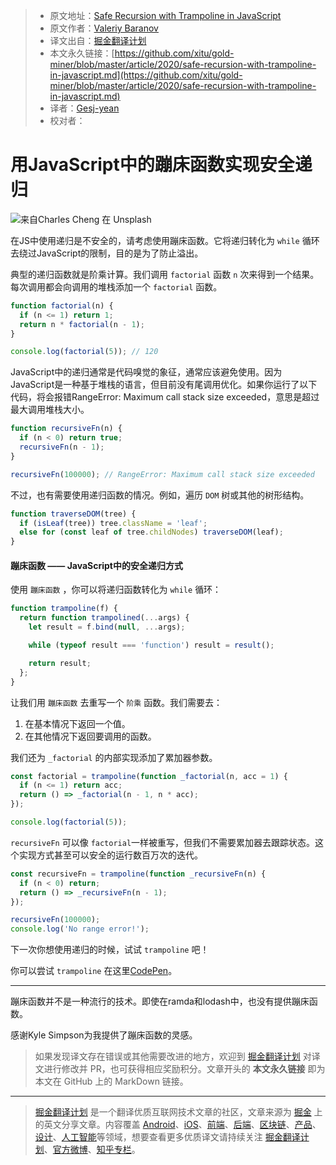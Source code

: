> * 原文地址：[Safe Recursion with Trampoline in JavaScript](https://levelup.gitconnected.com/safe-recursion-with-trampoline-in-javascript-dbec2b903022)
> * 原文作者：[Valeriy Baranov](https://medium.com/@baranovxyz)
> * 译文出自：[掘金翻译计划](https://github.com/xitu/gold-miner)
> * 本文永久链接：[https://github.com/xitu/gold-miner/blob/master/article/2020/safe-recursion-with-trampoline-in-javascript.md](https://github.com/xitu/gold-miner/blob/master/article/2020/safe-recursion-with-trampoline-in-javascript.md)
> * 译者：[Gesj-yean](https://github.com/Gesj-yean)
> * 校对者：

# 用JavaScript中的蹦床函数实现安全递归

![来自[Charles Cheng](https://unsplash.com/@charlesc7?utm_source=medium&utm_medium=referral) 在 [Unsplash](https://unsplash.com?utm_source=medium&utm_medium=referral)](https://cdn-images-1.medium.com/max/7274/0*9Sxt2ppwVpNELxC0)

在JS中使用递归是不安全的，请考虑使用蹦床函数。它将递归转化为 `while` 循环去绕过JavaScript的限制，目的是为了防止溢出。

典型的递归函数就是阶乘计算。我们调用 `factorial` 函数 `n` 次来得到一个结果。每次调用都会向调用的堆栈添加一个 `factorial` 函数。

```JavaScript
function factorial(n) {
  if (n <= 1) return 1;
  return n * factorial(n - 1);
}

console.log(factorial(5)); // 120
```

JavaScript中的递归通常是代码嗅觉的象征，通常应该避免使用。因为JavaScript是一种基于堆栈的语言，但目前没有尾调用优化。如果你运行了以下代码，将会报错RangeError: Maximum call stack size exceeded，意思是超过最大调用堆栈大小。

```JavaScript
function recursiveFn(n) {
  if (n < 0) return true;
  recursiveFn(n - 1);
}

recursiveFn(100000); // RangeError: Maximum call stack size exceeded
```

不过，也有需要使用递归函数的情况。例如，遍历 `DOM` 树或其他的树形结构。

```JavaScript
function traverseDOM(tree) {
  if (isLeaf(tree)) tree.className = 'leaf';
  else for (const leaf of tree.childNodes) traverseDOM(leaf);
}
```

#### 蹦床函数 —— JavaScript中的安全递归方式

使用 `蹦床函数` ，你可以将递归函数转化为 `while` 循环：

```JavaScript
function trampoline(f) {
  return function trampolined(...args) {
    let result = f.bind(null, ...args);

    while (typeof result === 'function') result = result();

    return result;
  };
}
```

让我们用 `蹦床函数` 去重写一个 `阶乘` 函数。我们需要去：

1. 在基本情况下返回一个值。
2. 在其他情况下返回要调用的函数。

我们还为 `_factorial` 的内部实现添加了累加器参数。

```JavaScript
const factorial = trampoline(function _factorial(n, acc = 1) {
  if (n <= 1) return acc;
  return () => _factorial(n - 1, n * acc);
});

console.log(factorial(5));
```

 `recursiveFn` 可以像 `factorial`一样被重写，但我们不需要累加器去跟踪状态。这个实现方式甚至可以安全的运行数百万次的迭代。

```JavaScript
const recursiveFn = trampoline(function _recursiveFn(n) {
  if (n < 0) return;
  return () => _recursiveFn(n - 1);
});

recursiveFn(100000);
console.log('No range error!');
```

下一次你想使用递归的时候，试试 `trampoline` 吧！

你可以尝试 `trampoline` 在这里[CodePen](https://codepen.io/baranovxyz/pen/zYvjKGN)。

---

蹦床函数并不是一种流行的技术。即使在ramda和lodash中，也没有提供蹦床函数。

感谢Kyle Simpson为我提供了蹦床函数的灵感。

> 如果发现译文存在错误或其他需要改进的地方，欢迎到 [掘金翻译计划](https://github.com/xitu/gold-miner) 对译文进行修改并 PR，也可获得相应奖励积分。文章开头的 **本文永久链接** 即为本文在 GitHub 上的 MarkDown 链接。

---

> [掘金翻译计划](https://github.com/xitu/gold-miner) 是一个翻译优质互联网技术文章的社区，文章来源为 [掘金](https://juejin.im) 上的英文分享文章。内容覆盖 [Android](https://github.com/xitu/gold-miner#android)、[iOS](https://github.com/xitu/gold-miner#ios)、[前端](https://github.com/xitu/gold-miner#前端)、[后端](https://github.com/xitu/gold-miner#后端)、[区块链](https://github.com/xitu/gold-miner#区块链)、[产品](https://github.com/xitu/gold-miner#产品)、[设计](https://github.com/xitu/gold-miner#设计)、[人工智能](https://github.com/xitu/gold-miner#人工智能)等领域，想要查看更多优质译文请持续关注 [掘金翻译计划](https://github.com/xitu/gold-miner)、[官方微博](http://weibo.com/juejinfanyi)、[知乎专栏](https://zhuanlan.zhihu.com/juejinfanyi)。
